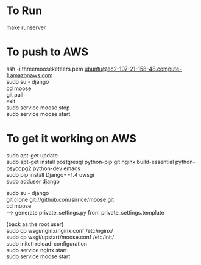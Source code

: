 # To Run

make runserver

# To push to AWS
ssh -i threemooseketeers.pem ubuntu@ec2-107-21-158-48.compute-1.amazonaws.com  
sudo su - django  
cd moose  
git pull  
exit  
sudo service moose stop  
sudo service moose start  

# To get it working on AWS

sudo apt-get update  
sudo apt-get install postgresql python-pip git nginx build-essential python-psycopg2 python-dev emacs  
sudo pip install Django==1.4 uwsgi  
sudo adduser django  
	
sudo su - django  
git clone git://github.com/sirrice/moose.git  
cd moose  
--> generate  private_settings.py from private_settings.template  

(back as the root user)  
sudo cp wsgi/nginx/nginx.conf /etc/nginx/  
sudo cp wsgi/upstart/moose.conf /etc/init/  
sudo initctl reload-configuration  
sudo service nginx start  
sudo service moose start  